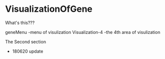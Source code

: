 # VisualizationOfGene
What's this???

geneMenu
-menu of visulization
Visualization-4
-the 4th area of visulization

The Second section
- 180620 update